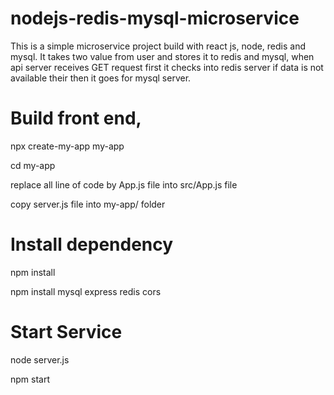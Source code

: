 # nodejs-redis-mysql-microservice
This is a simple microservice project build with react js, node, redis and mysql. It takes two value from user and stores it to redis and mysql, when api server receives GET request first it checks into redis server if data is not available their then it goes for mysql server.

# Build front end,
npx create-my-app my-app

cd my-app

replace all line of code by App.js file into src/App.js file

copy server.js file into my-app/ folder

# Install dependency 
npm install

npm install mysql express redis cors 

# Start Service
node server.js

npm start


